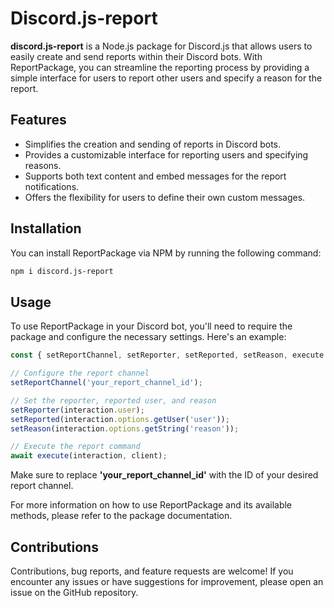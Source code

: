 # Discord.js-report

**discord.js-report** is a Node.js package for Discord.js that allows users to easily create and send reports within their Discord bots. With ReportPackage, you can streamline the reporting process by providing a simple interface for users to report other users and specify a reason for the report.

## Features

- Simplifies the creation and sending of reports in Discord bots.
- Provides a customizable interface for reporting users and specifying reasons.
- Supports both text content and embed messages for the report notifications.
- Offers the flexibility for users to define their own custom messages.

## Installation

You can install ReportPackage via NPM by running the following command:

```bash
npm i discord.js-report
```
## Usage
To use ReportPackage in your Discord bot, you'll need to require the package and configure the necessary settings. Here's an example:

```js
const { setReportChannel, setReporter, setReported, setReason, execute } = require('discord.js-report');

// Configure the report channel
setReportChannel('your_report_channel_id');

// Set the reporter, reported user, and reason
setReporter(interaction.user);
setReported(interaction.options.getUser('user'));
setReason(interaction.options.getString('reason'));

// Execute the report command
await execute(interaction, client);
```
Make sure to replace **'your_report_channel_id'** with the ID of your desired report channel.

For more information on how to use ReportPackage and its available methods, please refer to the package documentation.

## Contributions
Contributions, bug reports, and feature requests are welcome! If you encounter any issues or have suggestions for improvement, please open an issue on the GitHub repository.
